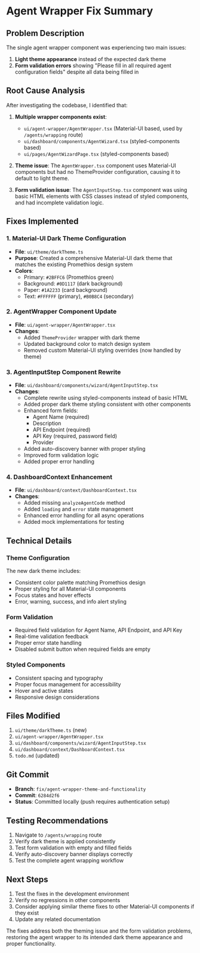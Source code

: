 # Agent Wrapper Fix Summary

## Problem Description
The single agent wrapper component was experiencing two main issues:
1. **Light theme appearance** instead of the expected dark theme
2. **Form validation errors** showing "Please fill in all required agent configuration fields" despite all data being filled in

## Root Cause Analysis
After investigating the codebase, I identified that:

1. **Multiple wrapper components exist**:
   - `ui/agent-wrapper/AgentWrapper.tsx` (Material-UI based, used by `/agents/wrapping` route)
   - `ui/dashboard/components/AgentWizard.tsx` (styled-components based)
   - `ui/pages/AgentWizardPage.tsx` (styled-components based)

2. **Theme issue**: The `AgentWrapper.tsx` component uses Material-UI components but had no ThemeProvider configuration, causing it to default to light theme.

3. **Form validation issue**: The `AgentInputStep.tsx` component was using basic HTML elements with CSS classes instead of styled components, and had incomplete validation logic.

## Fixes Implemented

### 1. Material-UI Dark Theme Configuration
- **File**: `ui/theme/darkTheme.ts`
- **Purpose**: Created a comprehensive Material-UI dark theme that matches the existing Promethios design system
- **Colors**: 
  - Primary: `#2BFFC6` (Promethios green)
  - Background: `#0D1117` (dark background)
  - Paper: `#1A2233` (card background)
  - Text: `#FFFFFF` (primary), `#B0B8C4` (secondary)

### 2. AgentWrapper Component Update
- **File**: `ui/agent-wrapper/AgentWrapper.tsx`
- **Changes**:
  - Added `ThemeProvider` wrapper with dark theme
  - Updated background color to match design system
  - Removed custom Material-UI styling overrides (now handled by theme)

### 3. AgentInputStep Component Rewrite
- **File**: `ui/dashboard/components/wizard/AgentInputStep.tsx`
- **Changes**:
  - Complete rewrite using styled-components instead of basic HTML
  - Added proper dark theme styling consistent with other components
  - Enhanced form fields:
    - Agent Name (required)
    - Description
    - API Endpoint (required)
    - API Key (required, password field)
    - Provider
  - Added auto-discovery banner with proper styling
  - Improved form validation logic
  - Added proper error handling

### 4. DashboardContext Enhancement
- **File**: `ui/dashboard/context/DashboardContext.tsx`
- **Changes**:
  - Added missing `analyzeAgentCode` method
  - Added `loading` and `error` state management
  - Enhanced error handling for all async operations
  - Added mock implementations for testing

## Technical Details

### Theme Configuration
The new dark theme includes:
- Consistent color palette matching Promethios design
- Proper styling for all Material-UI components
- Focus states and hover effects
- Error, warning, success, and info alert styling

### Form Validation
- Required field validation for Agent Name, API Endpoint, and API Key
- Real-time validation feedback
- Proper error state handling
- Disabled submit button when required fields are empty

### Styled Components
- Consistent spacing and typography
- Proper focus management for accessibility
- Hover and active states
- Responsive design considerations

## Files Modified
1. `ui/theme/darkTheme.ts` (new)
2. `ui/agent-wrapper/AgentWrapper.tsx`
3. `ui/dashboard/components/wizard/AgentInputStep.tsx`
4. `ui/dashboard/context/DashboardContext.tsx`
5. `todo.md` (updated)

## Git Commit
- **Branch**: `fix/agent-wrapper-theme-and-functionality`
- **Commit**: `6284d2f6`
- **Status**: Committed locally (push requires authentication setup)

## Testing Recommendations
1. Navigate to `/agents/wrapping` route
2. Verify dark theme is applied consistently
3. Test form validation with empty and filled fields
4. Verify auto-discovery banner displays correctly
5. Test the complete agent wrapping workflow

## Next Steps
1. Test the fixes in the development environment
2. Verify no regressions in other components
3. Consider applying similar theme fixes to other Material-UI components if they exist
4. Update any related documentation

The fixes address both the theming issue and the form validation problems, restoring the agent wrapper to its intended dark theme appearance and proper functionality.

